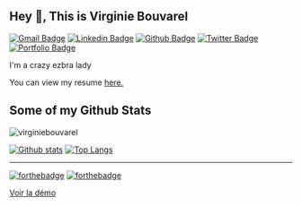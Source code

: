 



## Hey 👋, This is Virginie Bouvarel
[![Gmail Badge](https://img.shields.io/badge/-vbouvarel@lilo.org-c14438?style=flat&logo=Gmail&logoColor=white&link=mailto:vbouvarel@lilo.org)](mailto:vbouvarel@lilo.org) 
[![Linkedin Badge](https://img.shields.io/badge/-vbouvarel@lilo.org-0072b1?style=flat&logo=Linkedin&logoColor=white&link=https://www.linkedin.com/in/vbouvarel@lilo.org/)](https://www.linkedin.com/in/vbouvarel@lilo.org/) [![Github Badge](https://img.shields.io/badge/-virginiebouvarel-grey?style=flat&logo=github&logoColor=white&link=https://github.com/virginiebouvarel/)](https://www.github.com/virginiebouvarel/) [![Twitter Badge](https://img.shields.io/badge/-vbouvarel@lilo.org-00acee?style=flat&logo=twitter&logoColor=white&link=https://twitter.com/vbouvarel@lilo.org/)](https://www.twitter.com/vbouvarel@lilo.org/) [![Portfolio Badge](https://img.shields.io/badge/portfolio-web-blue?style=flat&link=vbouvarel@lilo.org/)](vbouvarel@lilo.org/) <p align='left'>I'm a crazy ezbra lady</p><p align='left'> You can view my resume <a href='vbouvarel@lilo.org ' target=_blank><u>here</u>.</a></p>
## Some of my Github Stats
<p align=left> <img src=https://komarev.com/ghpvc/?username=virginiebouvarel alt=virginiebouvarel /> </p>

[![Github stats](https://github-readme-stats.vercel.app/api?username=virginiebouvarel&show_icons=true&include_all_commits=true)](https://github.com/virginiebouvarel/github-readme-stats)
[![Top Langs](https://github-readme-stats.vercel.app/api/top-langs/?username=virginiebouvarel&layout=compact)](https://github.com/virginiebouvarel/github-readme-stats)



___

[![forthebadge](http://forthebadge.com/images/badges/built-with-love.svg)](http://forthebadge.com) [![forthebadge](https://forthebadge.com/images/badges/powered-by-coffee.svg)](https://forthebadge.com)



[Voir la démo](https://virginiebouvarel.github.io/sass-sandbox/dist/)


